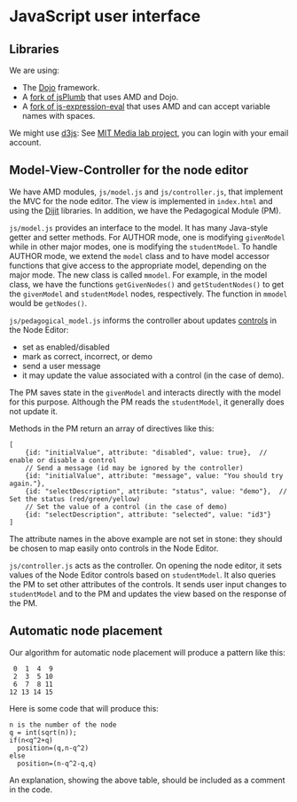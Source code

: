 # JavaScript user interface #

## Libraries ##

We are using:

* The [Dojo](http://dojotoolkit.org) framework.
* A [fork of jsPlumb](https://github.com/bhosaledipak/JsPlumb_Dojo_Integreate)
  that uses AMD and Dojo.
* A [fork of js-expression-eval](https://github.com/bvds/js-expression-eval) 
 that uses AMD and can accept variable names with spaces.

We might use  [d3js](http://d3js.org):
See [MIT Media lab project](http://immersion.media.mit.edu), you can 
login with your email account.

## Model-View-Controller for the node editor

We have AMD modules, `js/model.js` and `js/controller.js`, that implement the MVC for the
node editor.  The view is implemented in `index.html` and using the
[Dijit](http://dojotoolkit.org/reference-guide/dijit/) libraries.  In
addition, we have the Pedagogical Module (PM). 

`js/model.js` provides an interface to the model.  It has many
Java-style getter and setter methods. For AUTHOR mode, one is
modifying `givenModel` while in other major modes, one is modifying
the `studentModel`.
To handle AUTHOR mode, we extend the `model` class and to have
model accessor functions that give access to the appropriate model,
depending on the major mode.  The new class is called `mmodel`.
For example, in the model class, we have the functions
`getGivenNodes()` and `getStudentNodes()` to get the `givenModel` and
`studentModel` nodes, respectively.  The function in `mmodel` would be
`getNodes()`. 

`js/pedagogical_model.js` informs the controller about updates
[controls](http://www.w3.org/TR/html401/interact/forms.html#form-controls)
in the Node Editor:

* set as enabled/disabled
* mark as correct, incorrect, or demo
* send a user message
* it may update the value associated with a control (in the case of
  demo).

The PM saves state in the `givenModel` and interacts directly with the
model for this purpose.  Although the PM reads the `studentModel`, it
generally does not update it.

Methods in the PM return an array of directives like this:

    [
		{id: "initialValue", attribute: "disabled", value: true},  // enable or disable a control
		// Send a message (id may be ignored by the controller)
		{id: "initialValue", attribute: "message", value: "You should try again."},
		{id: "selectDescription", attribute: "status", value: "demo"},  // Set the status (red/green/yellow)
		// Set the value of a control (in the case of demo)
		{id: "selectDescription", attribute: "selected", value: "id3"} 
	]

The attribute names in the above example are not set in stone:  they
should be chosen to map easily onto controls in the Node Editor.

`js/controller.js` acts as the controller.  On opening the node
editor, it sets values of the Node Editor controls based on `studentModel`.  It also
queries the PM to set other attributes of the controls.
It sends user input changes to `studentModel`  and to the PM and updates
the view based on the response of the PM.

## Automatic node placement ##

Our algorithm for automatic node placement will
produce a pattern like this:

     0  1  4  9
     2  3  5 10
     6  7  8 11
    12 13 14 15

Here is some code that will produce this:

    n is the number of the node
    q = int(sqrt(n));
    if(n<q^2+q)
      position=(q,n-q^2)
    else
      position=(n-q^2-q,q)

An explanation, showing the above table, should be included as a comment in the code.
